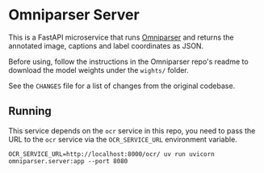 # Omniparser Server

This is a FastAPI microservice that runs [Omniparser](https://github.com/microsoft/OmniParser) and returns the annotated image, captions and label coordinates as JSON.

Before using, follow the instructions in the Omniparser repo's readme to download the model weights under the `wights/` folder.

See the `CHANGES` file for a list of changes from the original codebase.

## Running 

This service depends on the `ocr` service in this repo, you need to pass the URL to the `ocr` service via the `OCR_SERVICE_URL` environment variable.

`OCR_SERVICE_URL=http://localhost:8000/ocr/ uv run uvicorn omniparser.server:app --port 8080`